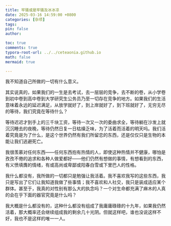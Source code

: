 ```yaml
---
title: 牢骚或是牢骚及冰冰凉
date: 2025-03-16 14:59:00 +0800
categories: [杂项]
tags: 
pin: false
author: 

toc: true
comments: true
typora-root-url: ../../ceteaonia.github.io
math: false
mermaid: true

---
```

我不知道自己所做的一切有什么意义。

其实说真的，如果我们的一生是去考试，去一层层的竞争，去不断的卷，从小学卷到初中卷到高中卷到大学研究生公务员乃至一切存在竞争的地方。如果我们的生活意味着永远的延迟满足，从放学就好了，到上岸就好了，到下班就好了，无穷无尽的等待，我们究竟在等待什么？

等待迟迟才到手上的三千块工资，等待一次又一次的委曲求全，等待躺在沙发上就沉沉睡去的夜晚，等待仍然日复一日枯燥乏味，为了活着而活着的明天吗。我们活着究竟是为了什么，是这个世界仍然有我们所留恋的东西，还是仅仅只是生物的本能让我们逃避死亡。

我很羡慕对任何东西——任何东西抱有热情的人，即使这种热情并不健康，哪怕是孜孜不倦的追求和各种人做爱都好——他们仍然有想做的事情，有想看到的东西，有义愤填膺的情绪，有或高尚或卑鄙或阳春白雪或下里巴人的性格。

我什么都没有，我所做的一切都只是勉强让我活着。我不喜欢我写的这些东西，我只是写出了它们让我知道我做了些事情；我不喜欢和人社交，我只是装成适应某个群体。甚至于，我真的对性别有那么大的执念吗？一个对生命都充满了麻木的人真的会在乎下面的器官究竟是什么吗？

我大概是什么都没有的，这种什么都没有组成了我庸庸碌碌的十九年，如果我仍然活着，那大概率还会继续组成我的剩余几十光阴。但就这样吧，谁也没说这样不好，我也不是这样的唯一一人。
